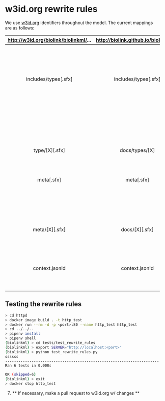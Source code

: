 # w3id.org rewrite rules
We use [w3id.org](https://github.com/perma-id/w3id.org) identifiers throughout the model. The current mappings are as
follows:

| http://w3id.org/biolink/biolinkml/... | http://biolink.github.io/biolinkml/... | Purpose | Example |
| :----------------------------------:  | :------------------------------------: | ------- | ------- |
| includes/types[.sfx] | includes/types[.sfx] | Language types (and other includes) (.sfx set by conneg if not already specified -- .ttl, .yaml, .owl, .shex, ...) | http://w3id.org/biolink/biolinkml/includes/types --> http://biolink.github.io/biolinkml/includes/types.yaml (Accept: text/yaml) |
| | | | http://w3id.org/biolink/biolinkml/includes/types --> http://biolink.github.io/biolinkml/includes/types (Accept: text/html) |
| type/[X][.sfx]  | docs/types/[X] | Access to metamodel type definitions w/ conneg | http://w3id.org/biolink/biolinkml/type/Bool --> http://biolink.github.io/biolinkml/docs/types/Bool |
| meta[.sfx] | meta[.sfx] | Access to Biolink meta models w/ conneg | http://w3id.org/biolink/biolinkml/meta --> http://biolink.github.io/biolinkml/meta.yaml (Accept: application/yaml) |
| | | |  http://w3id.org/biolink/biolinkml/meta.owl --> http://biolink.github.io/biolinkml/meta.owl (*What SHOULD we use for conneg for OWL/TTL?*) |
| meta/[X][.sfx] | docs/[X][.sfx] | Access to metamodel class and slot definitions w/ conneg | http://w3id.org/biolink/biolinkml/meta/Definition --> http://biolink.github.io/biolinkml/docs/Definition.jsonld (Accept: application/json) |
| context.jsonld | context.jsonld | metamodel context.jsonld for converting json instances to RDF | http://w3id.org/biolink/biolinkml/context.jsonld --> http://biolink.github.io/biolinkml/context.jsonld |

## Testing the rewrite rules

```bash
> cd httpd
> docker image build . -t http_test
> docker run --rm -d -p <port>:80 --name http_test http_test
> cd ../../..
> pipenv install
> pipenv shell
(biolinkml) > cd tests/test_rewrite_rules
(biolinkml) > export SERVER="http://localhost:<port>"
(biolinkml) > python test_rewrite_rules.py
ssssss
----------------------------------------------------------------------
Ran 6 tests in 0.000s

OK (skipped=6)
(biolinkml) > exit
> docker stop http_test
```

7. ** If necessary, make a pull request to w3id.org w/ changes **


